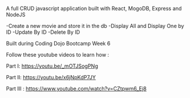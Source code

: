 A full CRUD javascript application built with React, MogoDB, Express and NodeJS

-Create a new movie and store it in the db
-Display All and Display One by ID
-Update By ID
-Delete By ID


Built during Coding Dojo Bootcamp Week 6

Follow these youtube videos to learn how :

Part I: https://youtu.be/_mOTJSogPNg

Part II: https://youtu.be/x6jNpKdP7JY

Part III : https://www.youtube.com/watch?v=CZtpwm6_Ej8
